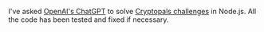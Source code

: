 I've asked [OpenAI's ChatGPT](https://chat.openai.com) to solve [Cryptopals challenges](https://cryptopals.com) in Node.js. All the code has been tested and fixed if necessary.
